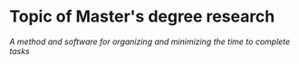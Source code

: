 # Topic of Master's degree research
_A method and software for organizing and minimizing the time to complete tasks_
